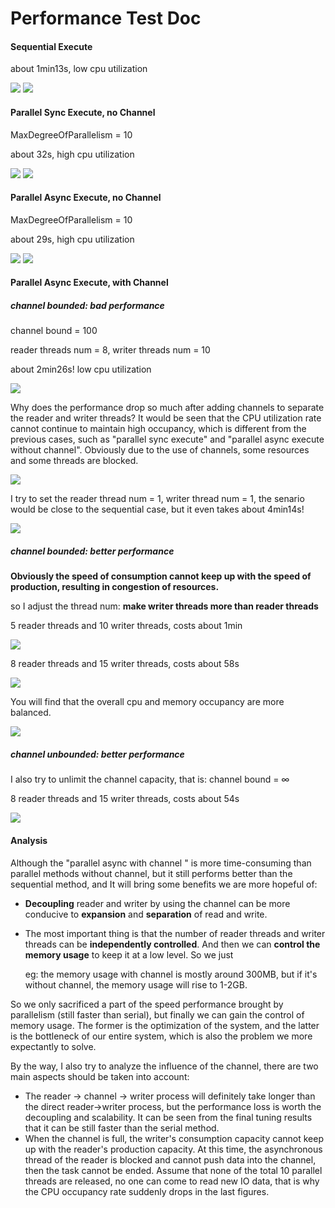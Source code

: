 # Performance Test Doc

#### Sequential Execute

about 1min13s, low cpu utilization

<img src="./img/sequentialExecute1.png">

<img src="./img/sequentialExecute2.png">

#### Parallel Sync Execute, no Channel

MaxDegreeOfParallelism = 10

about 32s, high cpu utilization

<img src="./img/parallelExecute1.png">

<img src="./img/parallelExecute2.png">

#### Parallel Async Execute, no Channel

MaxDegreeOfParallelism = 10

about 29s, high cpu utilization

<img src="./img/parallelAsyncWithoutChannel1.png">

<img src="./img/parallelAsyncWithoutChannel2.png">

#### Parallel Async Execute, with Channel

##### channel bounded: bad performance

channel bound = 100

reader threads num = 8, writer threads num = 10

about 2min26s! low cpu utilization

<img src="./img/parallelAsyncWithChannelBounded1.png">

Why does the performance drop so much after adding channels to separate the reader and writer threads? It would be seen that the CPU utilization rate cannot continue to maintain high occupancy, which is different from the previous cases, such as "parallel sync execute" and "parallel async execute without channel". Obviously due to the use of channels, some resources and some threads are blocked.

<img src="./img/parallelAsyncWithChannelBounded1-1.png">

I try to set the reader thread num = 1, writer thread num = 1,  the senario would be close to the sequential case, but it even takes about 4min14s! 

<img src="./img/parallelAsyncWithChannelBounded2.png">

##### channel bounded: better performance

**Obviously the speed of consumption cannot keep up with the speed of production, resulting in congestion of resources.**

so I adjust the thread num: **make writer threads more than reader threads**

5 reader threads and 10 writer threads, costs about 1min

<img src="./img/parallelAsyncWithChannelBounded3.png">

8 reader threads and 15 writer threads, costs about 58s

<img src="./img/parallelAsyncWithChannelBounded4.png">

You will find that the overall cpu and memory occupancy are more balanced.

<img src="./img/parallelAsyncWithChannelBounded5.png">

##### channel unbounded: better performance

I also try to unlimit the channel capacity, that is: channel bound = ∞

8 reader threads and 15 writer threads, costs about 54s

<img src="./img/parallelAsyncWithChannelUnbounded.png">

#### Analysis

Although the "parallel async with channel " is more time-consuming than parallel methods without channel, but it still performs better than the sequential method, and It will bring some benefits we are more hopeful of:  

- **Decoupling** reader and writer by using the channel can be more conducive to **expansion** and **separation** of read and write. 

- The most important thing is that the number of reader threads and writer threads can be **independently controlled**. And then we can **control the memory usage** to keep it at a low level. So we just 

  eg: the memory usage with channel is mostly around 300MB, but if it's without channel, the memory usage will rise to 1-2GB.

So we only sacrificed a part of the speed performance brought by parallelism (still faster than serial), but finally we can gain the control of memory usage. The former is the optimization of the system, and the latter is the bottleneck of our entire system, which is also the problem we more expectantly to solve.

By the way, I also try to analyze the influence of the channel, there are two main aspects should be taken into account:

- The reader -> channel -> writer process will definitely take longer than the direct reader->writer process, but the performance loss is worth the decoupling and scalability. It can be seen from the final tuning results that it can be still faster than the serial method.
- When the channel is full, the writer's consumption capacity cannot keep up with the reader's production capacity. At this time, the asynchronous thread of the reader is blocked and cannot push data into the channel, then the task cannot be ended. Assume that none of the total 10 parallel threads are released, no one can come to read new IO data, that is why the CPU occupancy rate suddenly drops in the last figures.

